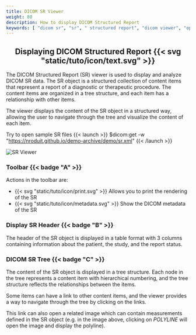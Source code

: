 ```yaml
---
title: DICOM SR Viewer
weight: 80
description: How to display DICOM Structured Report
keywords: [ "dicom sr", "sr", " structured report", "dicom viewer", "open source dicom viewer" ]
---
```


## <center>Displaying DICOM Structured Report {{< svg "static/tuto/icon/text.svg" >}} </center>

The DICOM Structured Report (SR) viewer is used to display and analyze DICOM SR data. The SR object is a structured collection of content items that represent a report of a diagnostic or therapeutic procedure. The content items are organized in a tree structure, and each item has a relationship with other items. 

The viewer displays the content of the SR object in a structured way, allowing the user to navigate through the tree and visualize the content of each item.

Try to open sample SR files {{< launch >}}
$dicom:get -w "https://nroduit.github.io/demo-archive/demo/sr.xml"
{{< /launch >}}


![SR Viewer](/tuto/dicom-sr.png?classes=shadow&width=780px)
<br>

### Toolbar {{< badge "A" >}}
Actions in the toolbar are:
* {{< svg "static/tuto/icon/print.svg" >}} Allows you to print the rendering of the SR
* {{< svg "static/tuto/icon/metadata.svg" >}} Show the DICOM metadata of the SR

### Display SR Header {{< badge "B" >}}
The header of the SR object is displayed in a table format with 3 columns containing information about the patient, the study, and the report status.

### DICOM SR Tree {{< badge "C" >}}
The content of the SR object is displayed in a tree structure. Each node in the tree represents a content item with hierarchical numbering, and the tree structure reflects the relationships between the items.

Some items can have a link to other content items, and the viewer provides a way to navigate through the tree by clicking on the links. 

This link can also open a related image which can contain measurements defined in the SR object (e.g. in the image above, clicking on _POLYLINE_ will open the image and display the polyline).
